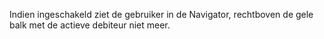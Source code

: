 Indien ingeschakeld ziet de gebruiker in de Navigator, rechtboven de gele balk met de actieve debiteur niet meer.
